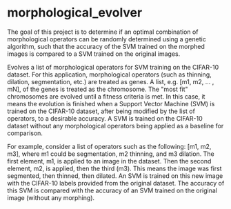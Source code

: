 # morphological_evolver

The goal of this project is to determine if an optimal combination of morphological operators can be randomly determined using a genetic algorithm, such that the accuracy of the SVM trained on the morphed images is compared to a SVM trained on the original images.

Evolves a list of morphological operators for SVM training on the CIFAR-10 dataset.
For this application, morphological operators (such as thinning, dilation, segmentation, etc.) are treated as genes.
A list, e.g. [m1, m2, ... , mN], of the genes is treated as the chromosome.
The "most fit" chromosomes are evolved until a fitness criteria is met. In this case, it means the evolution is finished when a Support Vector Machine (SVM) is trained on the CIFAR-10 dataset, after being modified by the list of operators, to a desirable accuracy. A SVM is trained on the CIFAR-10 dataset without any morphological operators being applied as a baseline for comparison.

For example, consider a list of operators such as the following: [m1, m2, m3], where m1 could be segmentation, m2 thinning, and m3 dilation. The first element, m1, is applied to an image in the dataset. Then the second element, m2, is applied, then the third (m3). This means the image was first segmented, then thinned, then dilated. An SVM is trained on this new image with the CIFAR-10 labels provided from the original dataset. The accuracy of this SVM is compared with the accuracy of an SVM trained on the original image (without any morphing).
